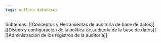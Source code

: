 ```yaml
---
tags: outline databases
---
```

Subtemas:
[[Conceptos y Herramientas de auditoria de base de datos]]
[[Diseño y configuración de la política de auditoría de la base de datos]]
[[Administración de los registros de la auditoría]]
